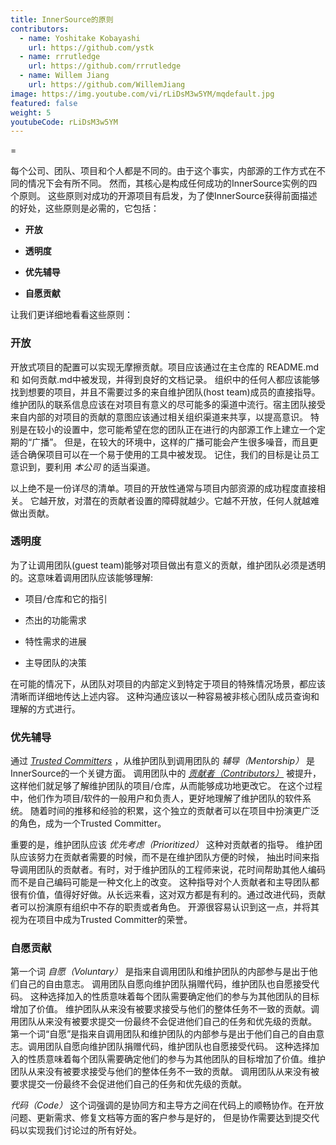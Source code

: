 ```yaml
---
title: InnerSource的原则
contributors:
  - name: Yoshitake Kobayashi
    url: https://github.com/ystk
  - name: rrrutledge
    url: https://github.com/rrrutledge
  - name: Willem Jiang
    url: https://github.com/WillemJiang
image: https://img.youtube.com/vi/rLiDsM3w5YM/mqdefault.jpg
featured: false
weight: 5
youtubeCode: rLiDsM3w5YM
---
```

<div class="paragraph">
<p>=</p>
</div>
<div class="paragraph">
<p>每个公司、团队、项目和个人都是不同的。由于这个事实，内部源的工作方式在不同的情况下会有所不同。
然而，其核心是构成任何成功的InnerSource实例的四个原则。
这些原则对成功的开源项目有启发，为了使InnerSource获得前面描述的好处，这些原则是必需的，它包括：</p>
</div>
<div class="ulist">
<ul>
<li>
<p><strong>开放</strong></p>
</li>
<li>
<p><strong>透明度</strong></p>
</li>
<li>
<p><strong>优先辅导</strong></p>
</li>
<li>
<p><strong>自愿贡献</strong></p>
</li>
</ul>
</div>
<div class="paragraph">
<p>让我们更详细地看看这些原则：</p>
</div>
<div class="sect2">
<h3 id="_开放">开放</h3>
<div class="paragraph">
<p>开放式项目的配置可以实现无摩擦贡献。项目应该通过在主仓库的 README.md 和 如何贡献.md中被发现，并得到良好的文档记录。
组织中的任何人都应该能够找到想要的项目，并且不需要过多的来自维护团队(host team)成员的直接指导。
维护团队的联系信息应该在对项目有意义的尽可能多的渠道中流行。宿主团队接受来自内部的对项目的贡献的意图应该通过相关组织渠道来共享，以提高意识。
特别是在较小的设置中，您可能希望在您的团队正在进行的内部源工作上建立一个定期的“广播”。
但是，在较大的环境中，这样的广播可能会产生很多噪音，而且更适合确保项目可以在一个易于使用的工具中被发现。
记住，我们的目标是让员工意识到，要利用 <em>本公司</em> 的适当渠道。</p>
</div>
<div class="paragraph">
<p>以上绝不是一份详尽的清单。项目的开放性通常与项目内部资源的成功程度直接相关。
它越开放，对潜在的贡献者设置的障碍就越少。它越不开放，任何人就越难做出贡献。</p>
</div>
</div>
<div class="sect2">
<h3 id="_透明度">透明度</h3>
<div class="paragraph">
<p>为了让调用团队(guest team)能够对项目做出有意义的贡献，维护团队必须是透明的。这意味着调用团队应该能够理解:</p>
</div>
<div class="ulist">
<ul>
<li>
<p>项目/仓库和它的指引</p>
</li>
<li>
<p>杰出的功能需求</p>
</li>
<li>
<p>特性需求的进展</p>
</li>
<li>
<p>主导团队的决策</p>
</li>
</ul>
</div>
<div class="paragraph">
<p>在可能的情况下，从团队对项目的内部定义到特定于项目的特殊情况场景，都应该清晰而详细地传达上述内容。
这种沟通应该以一种容易被非核心团队成员查询和理解的方式进行。</p>
</div>
</div>
<div class="sect2">
<h3 id="_优先辅导">优先辅导</h3>
<div class="paragraph">
<p>通过 <a href="https://innersourcecommons.org/zh/learn/learning-path/trusted-committer/01"><em>Trusted Committers</em></a> ，从维护团队到调用团队的 <em>辅导（Mentorship）</em> 是InnerSource的一个关键方面。
调用团队中的 <a href="https://innersourcecommons.org/zh/learn/learning-path/contributor/01"><em>贡献者（Contributors）</em></a> 被提升，这样他们就足够了解维护团队的项目/仓库，从而能够成功地更改它。
在这个过程中，他们作为项目/软件的一般用户和负责人，更好地理解了维护团队的软件系统。
随着时间的推移和经验的积累，这个独立的贡献者可以在项目中扮演更广泛的角色，成为一个Trusted Committer。</p>
</div>
<div class="paragraph">
<p>重要的是，维护团队应该 <em>优先考虑（Prioritized）</em> 这种对贡献者的指导。
维护团队应该努力在贡献者需要的时候，而不是在维护团队方便的时候，
抽出时间来指导调用团队的贡献者。有时，对于维护团队的工程师来说，花时间帮助其他人编码而不是自己编码可能是一种文化上的改变。
这种指导对个人贡献者和主导团队都很有价值，值得好好做。从长远来看，这对双方都是有利的。通过改进代码，贡献者可以扮演原有组织中不存的职责或者角色。
开源很容易认识到这一点，并将其视为在项目中成为Trusted Committer的荣誉。</p>
</div>
</div>
<div class="sect2">
<h3 id="_自愿贡献">自愿贡献</h3>
<div class="paragraph">
<p>第一个词 <em>自愿（Voluntary）</em> 是指来自调用团队和维护团队的内部参与是出于他们自己的自由意志。
调用团队自愿向维护团队捐赠代码，维护团队也自愿接受代码。
这种选择加入的性质意味着每个团队需要确定他们的参与为其他团队的目标增加了价值。
维护团队从来没有被要求接受与他们的整体任务不一致的贡献。调用团队从来没有被要求提交一份最终不会促进他们自己的任务和优先级的贡献。
第一个词“自愿”是指来自调用团队和维护团队的内部参与是出于他们自己的自由意志。调用团队自愿向维护团队捐赠代码，维护团队也自愿接受代码。
这种选择加入的性质意味着每个团队需要确定他们的参与为其他团队的目标增加了价值。维护团队从来没有被要求接受与他们的整体任务不一致的贡献。
调用团队从来没有被要求提交一份最终不会促进他们自己的任务和优先级的贡献。</p>
</div>
<div class="paragraph">
<p><em>代码（Code）</em> 这个词强调的是协同方和主导方之间在代码上的顺畅协作。在开放问题、更新需求、修复文档等方面的客户参与是好的，
但是协作需要达到提交代码以实现我们讨论过的所有好处。</p>
</div>
</div>
<!--- This file autogenerated from https://github.com/InnerSourceCommons/InnerSourceLearningPath/blob/master/scripts -->